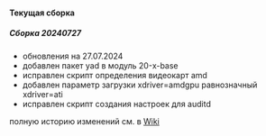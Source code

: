 #### Текущая сборка
##### Cборка 20240727
* обновления на 27.07.2024
* добавлен пакет yad в модуль 20-x-base
* исправлен скрипт определения видеокарт amd
* добавлен параметр загрузки xdriver=amdgpu равнозначный xdriver=ati
* исправлен скрипт создания настроек для auditd
 
полную историю изменений см. в [Wiki](https://github.com/magos-linux/magos-linux/wiki/История)
